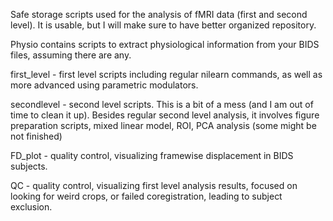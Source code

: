 Safe storage scripts used for the analysis of fMRI data (first and second level). It is usable, but I will make sure to have better organized repository.

Physio contains scripts to extract physiological information from your BIDS files, assuming there are any.

first_level - first level scripts including regular nilearn commands, as well as more advanced using parametric modulators. 

secondlevel - second level scripts. This is a bit of a mess (and I am out of time to clean it up). Besides regular second level analysis, it involves figure preparation scripts, mixed linear model, ROI, PCA analysis (some might be not finished)

FD_plot - quality control, visualizing framewise displacement in BIDS subjects.

QC - quality control, visualizing first level analysis results, focused on looking for weird crops, or failed coregistration, leading to subject exclusion. 